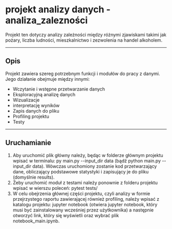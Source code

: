 # projekt analizy danych - analiza_zalezności

Projekt ten dotyczy analizy zależności między różnymi zjawiskami takimi jak pożary, liczba ludności, mieszkalnictwo i zezwolenia na handel alkoholem.

---

## Opis

Projekt zawiera szereg potrzebnym funkcji i modułów do pracy z danymi. Jego działanie obejmuje między innymi:

- Wczytanie i wstępne przetwarzanie danych
- Eksploracyjną analizę danych
- Wizualizacje
- interpretację wyników
- Zapis danych do pliku
- Profiling projektu
- Testy

---
## Uruchamianie
1. Aby uruchomić plik główny należy, będąc w folderze głównym projektu wpisać w terminalu: py main.py --input_dir data (bądź python main.py --input_dir data). Wówczas uruchomiony zostanie kod przetwarzający dane, obliczający podstawowe statystyki i zapisujący je do pliku (domyślnie results).
2. Żeby uruchomić moduł z testami należy ponownie z folderu projektu wpisać w wierszu poleceń: pytest tests/
3. W celu obejrzenia głównej części projektu, czyli analizy w formie przejrzystego raportu zawierającej również profiling, należy wpisać z katalogu projektu: jupyter notebook (otwiera jupyter notebook, który musi być zainstalowany wcześniej przez użytkownika) a następnie otworzyć link, który się wyświetli oraz wybrać plik notebook_main.ipynb.


